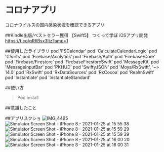 # コロナアプリ
コロナウイルスの国内感染状況を確認できるアプリ

##Kindle出版/ベストセラー獲得
【Swift5】 つくって学ぼ iOSアプリ開発
https://t.co/qR6Bsx3Itz?amp=1


##使用したライブラリ
  pod 'FSCalendar'
  pod 'CalculateCalendarLogic'
  pod 'Charts'
  pod 'Firebase/Analytics'
  pod 'Firebase/Auth'
  pod 'Firebase/Core'
  pod 'Firebase/Firestore'
  pod 'FirebaseFirestoreSwift'
  pod 'MessageKit'
  pod 'MessageInputBar'
  pod 'PKHUD'
  pod 'SwiftyJSON'
  pod 'Moya/RxSwift', '~> 14.0'
  pod 'RxSwift'
  pod 'RxDataSources'
  pod 'RxCocoa'
  pod 'RealmSwift'
  pod 'Instantiate'
  pod 'InstantiateStandard'
  
##使い方
>Pod install

##意識したこと



##アプリスクショ
![IMG_4495](https://user-images.githubusercontent.com/41160560/107110414-f0d1f800-688a-11eb-8332-42a6380bd4d9.PNG)
![Simulator Screen Shot - iPhone 8 - 2021-01-25 at 15 55 38](https://user-images.githubusercontent.com/41160560/107109486-4b1b8a80-6884-11eb-84c9-8624d675d8d9.png)
![Simulator Screen Shot - iPhone 8 - 2021-01-25 at 15 59 29](https://user-images.githubusercontent.com/41160560/107109490-4fe03e80-6884-11eb-8308-8044d57e92b8.png)
![Simulator Screen Shot - iPhone 8 - 2021-01-25 at 15 59 39](https://user-images.githubusercontent.com/41160560/107109491-5078d500-6884-11eb-8b7f-c6dc8d06724e.png)
![Simulator Screen Shot - iPhone 8 - 2021-01-25 at 16 00 20](https://user-images.githubusercontent.com/41160560/107109492-51116b80-6884-11eb-8796-d40547f8ad4a.png)
![Simulator Screen Shot - iPhone 8 - 2021-01-25 at 16 00 31](https://user-images.githubusercontent.com/41160560/107109494-51aa0200-6884-11eb-8782-05246b053df8.png)

